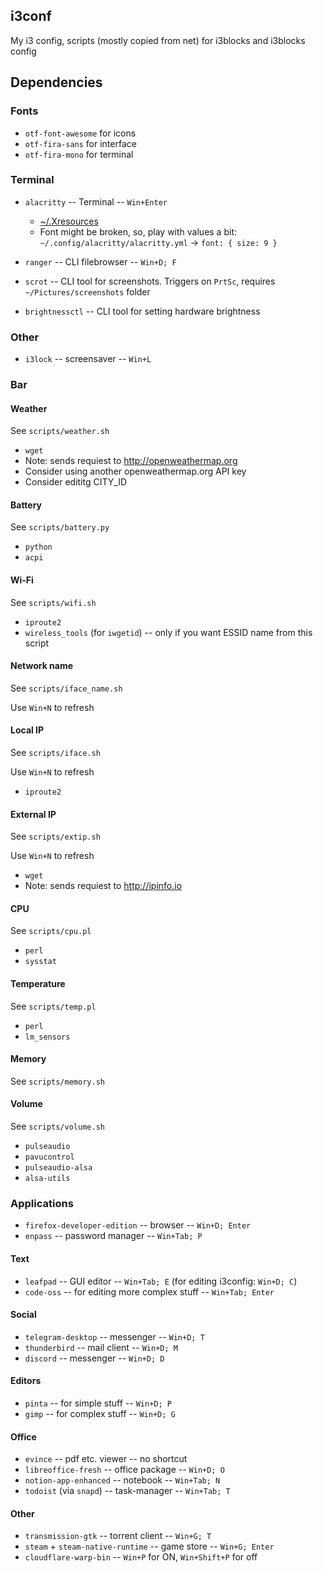 ## i3conf
My i3 config, scripts (mostly copied from net) for i3blocks and i3blocks config


## Dependencies

### Fonts
* `otf-font-awesome` for icons
* `otf-fira-sans` for interface
* `otf-fira-mono` for terminal

### Terminal
* `alacritty` -- Terminal -- `Win+Enter`
  * [~/.Xresources](https://gist.github.com/meow-sokovykh/19dfb0dcb03ba9ab6324037a84f887d4)
  * Font might be broken, so, play with values a bit: `~/.config/alacritty/alacritty.yml` -> `font: { size: 9 }`

* `ranger` -- CLI filebrowser -- `Win+D; F`
* `scrot` -- CLI tool for screenshots. Triggers on `PrtSc`, requires `~/Pictures/screenshots` folder
* `brightnessctl` -- CLI tool for setting hardware brightness

### Other
* `i3lock` -- screensaver -- `Win+L`

### Bar

#### Weather

See `scripts/weather.sh`

* `wget`
* Note: sends requiest to http://openweathermap.org
* Consider using another openweathermap.org API key
* Consider edititg CITY_ID

#### Battery

See `scripts/battery.py`

* `python`
* `acpi`

#### Wi-Fi

See `scripts/wifi.sh`

* `iproute2`
* `wireless_tools` (for `iwgetid`) -- only if you want ESSID name from this script

#### Network name

See `scripts/iface_name.sh`

Use `Win+N` to refresh

#### Local IP

See `scripts/iface.sh`

Use `Win+N` to refresh

* `iproute2`

#### External IP

See `scripts/extip.sh`

Use `Win+N` to refresh

* `wget`
* Note: sends requiest to http://ipinfo.io

#### CPU

See `scripts/cpu.pl`

* `perl`
* `sysstat`

#### Temperature

See `scripts/temp.pl`

* `perl`
* `lm_sensors`

#### Memory

See `scripts/memory.sh`

#### Volume

See `scripts/volume.sh`

* `pulseaudio`
* `pavucontrol`
* `pulseaudio-alsa`
* `alsa-utils`

### Applications
* `firefox-developer-edition` -- browser -- `Win+D; Enter`
* `enpass` -- password manager -- `Win+Tab; P`

#### Text
* `leafpad` -- GUI editor -- `Win+Tab; E` (for editing i3config: `Win+D; C`)
* `code-oss` -- for editing more complex stuff -- `Win+Tab; Enter`

#### Social
* `telegram-desktop` -- messenger -- `Win+D; T`
* `thunderbird` -- mail client -- `Win+D; M`
* `discord` -- messenger -- `Win+D; D`

#### Editors
* `pinta` -- for simple stuff -- `Win+D; P`
* `gimp` -- for complex stuff -- `Win+D; G`

#### Office
* `evince` -- pdf etc. viewer -- no shortcut
* `libreoffice-fresh` -- office package -- `Win+D; O`
* `notion-app-enhanced` -- notebook -- `Win+Tab; N`
* `todoist` (via `snapd`) -- task-manager -- `Win+Tab; T`

#### Other
* `transmission-gtk` -- torrent client -- `Win+G; T`
* `steam` + `steam-native-runtime` -- game store -- `Win+G; Enter`
* `cloudflare-warp-bin` -- `Win+P` for ON, `Win+Shift+P` for off
